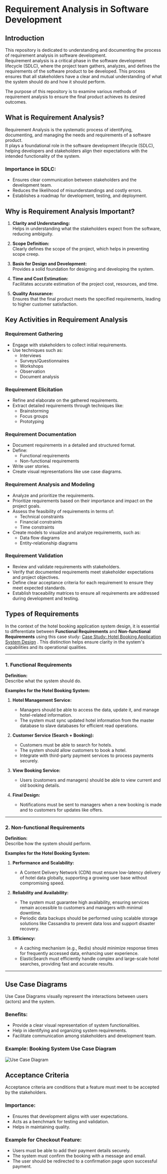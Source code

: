 # Requirement Analysis in Software Development  

## Introduction  

This repository is dedicated to understanding and documenting the process of requirement analysis in software development.  
Requirement analysis is a critical phase in the software development lifecycle (SDLC), where the project team gathers, analyzes, and defines the requirements of the software product to be developed. This process ensures that all stakeholders have a clear and mutual understanding of what the system should do and how it should perform.  

The purpose of this repository is to examine various methods of requirement analysis to ensure the final product achieves its desired outcomes.  

## What is Requirement Analysis?  

Requirement Analysis is the systematic process of identifying, documenting, and managing the needs and requirements of a software product.  
It plays a foundational role in the software development lifecycle (SDLC), helping developers and stakeholders align their expectations with the intended functionality of the system.  

### Importance in SDLC:  
- Ensures clear communication between stakeholders and the development team.  
- Reduces the likelihood of misunderstandings and costly errors.  
- Establishes a roadmap for development, testing, and deployment.  

## Why is Requirement Analysis Important?  

1. **Clarity and Understanding:**  
   Helps in understanding what the stakeholders expect from the software, reducing ambiguity.  

2. **Scope Definition:**  
   Clearly defines the scope of the project, which helps in preventing scope creep.  

3. **Basis for Design and Development:**  
   Provides a solid foundation for designing and developing the system.  

4. **Time and Cost Estimation:**  
   Facilitates accurate estimation of the project cost, resources, and time.  

5. **Quality Assurance:**  
   Ensures that the final product meets the specified requirements, leading to higher customer satisfaction.  

## Key Activities in Requirement Analysis  

### Requirement Gathering  
- Engage with stakeholders to collect initial requirements.  
- Use techniques such as:  
  - Interviews  
  - Surveys/Questionnaires  
  - Workshops  
  - Observation  
  - Document analysis  

### Requirement Elicitation  
- Refine and elaborate on the gathered requirements.  
- Extract detailed requirements through techniques like:  
  - Brainstorming  
  - Focus groups  
  - Prototyping  

### Requirement Documentation  
- Document requirements in a detailed and structured format.  
- Define:  
  - Functional requirements  
  - Non-functional requirements  
- Write user stories.  
- Create visual representations like use case diagrams.  

### Requirement Analysis and Modeling  
- Analyze and prioritize the requirements.  
- Prioritize requirements based on their importance and impact on the project goals.  
- Assess the feasibility of requirements in terms of:  
  - Technical constraints  
  - Financial constraints  
  - Time constraints  
- Create models to visualize and analyze requirements, such as:  
  - Data flow diagrams  
  - Entity-relationship diagrams  

### Requirement Validation  
- Review and validate requirements with stakeholders.  
- Verify that documented requirements meet stakeholder expectations and project objectives.  
- Define clear acceptance criteria for each requirement to ensure they meet expected standards.  
- Establish traceability matrices to ensure all requirements are addressed during development and testing.  

## Types of Requirements  

In the context of the hotel booking application system design, it is essential to differentiate between **Functional Requirements** and **Non-functional Requirements** using this case study: [Case Study: Hotel Booking Application System Design](https://medium.com/nerd-for-tech/system-design-architecture-for-hotel-booking-apps-like-airbnb-oyo-6efb4f4dddd7)
. This distinction helps ensure clarity in the system's capabilities and its operational qualities.  

---

### 1. Functional Requirements  

**Definition:**  
Describe what the system should do.  

**Examples for the Hotel Booking System:**  

1. **Hotel Management Service:**  
   - Managers should be able to access the data, update it, and manage hotel-related information.  
   - The system must sync updated hotel information from the master database to slave databases for efficient read operations.  

2. **Customer Service (Search + Booking):**  
   - Customers must be able to search for hotels.  
   - The system should allow customers to book a hotel.  
   - Integrate with third-party payment services to process payments securely.  

3. **View Booking Service:**  
   - Users (customers and managers) should be able to view current and old booking details.  

4. **Final Design:**  
   - Notifications must be sent to managers when a new booking is made and to customers for updates like offers.  

---

### 2. Non-functional Requirements  

**Definition:**  
Describe how the system should perform.  

**Examples for the Hotel Booking System:**  

1. **Performance and Scalability:**  
   - A Content Delivery Network (CDN) must ensure low-latency delivery of hotel data globally, supporting a growing user base without compromising speed.  

2. **Reliability and Availability:**  
   - The system must guarantee high availability, ensuring services remain accessible to customers and managers with minimal downtime.  
   - Periodic data backups should be performed using scalable storage solutions like Cassandra to prevent data loss and support disaster recovery.  

3. **Efficiency:**  
   - A caching mechanism (e.g., Redis) should minimize response times for frequently accessed data, enhancing user experience.  
   - ElasticSearch must efficiently handle complex and large-scale hotel searches, providing fast and accurate results.  

---

## Use Case Diagrams  

Use Case Diagrams visually represent the interactions between users (actors) and the system.  

### **Benefits:**  
- Provide a clear visual representation of system functionalities.  
- Help in identifying and organizing system requirements.  
- Facilitate communication among stakeholders and development team.  

### Example: Booking System Use Case Diagram  
![Use Case Diagram](Image/alx-booking-uc.png)  

## Acceptance Criteria  

Acceptance criteria are conditions that a feature must meet to be accepted by the stakeholders.  

### **Importance:**  
- Ensures that development aligns with user expectations.  
- Acts as a benchmark for testing and validation.  
- Helps in maintaining quality.  

### **Example for Checkout Feature:**  
- Users must be able to add their payment details securely.  
- The system must confirm the booking with a message and email.  
- The user should be redirected to a confirmation page upon successful payment.  
